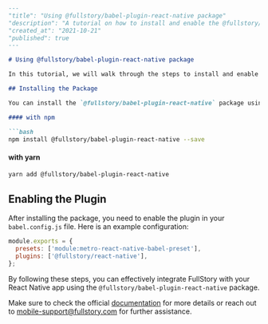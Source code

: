 ```markdown
---
"title": "Using @fullstory/babel-plugin-react-native package"
"description": "A tutorial on how to install and enable the @fullstory/babel-plugin-react-native package for FullStory integration in React Native apps."
"created_at": "2021-10-21"
"published": true
---

# Using @fullstory/babel-plugin-react-native package

In this tutorial, we will walk through the steps to install and enable the `@fullstory/babel-plugin-react-native` package for integrating FullStory with React Native apps.

## Installing the Package

You can install the `@fullstory/babel-plugin-react-native` package using npm or yarn.

#### with npm

```bash
npm install @fullstory/babel-plugin-react-native --save
```

#### with yarn

```bash
yarn add @fullstory/babel-plugin-react-native
```

## Enabling the Plugin

After installing the package, you need to enable the plugin in your `babel.config.js` file. Here is an example configuration:

```JavaScript
module.exports = {
  presets: ['module:metro-react-native-babel-preset'],
  plugins: ['@fullstory/react-native'],
};
```

By following these steps, you can effectively integrate FullStory with your React Native app using the `@fullstory/babel-plugin-react-native` package.

Make sure to check the official [documentation](https://help.fullstory.com/hc/en-us/articles/360052419133) for more details or reach out to mobile-support@fullstory.com for further assistance.
```